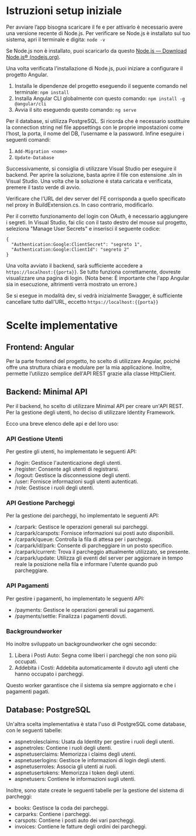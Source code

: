# Istruzioni setup iniziale

Per avviare l’app bisogna scaricare il fe e per attivarlo è necessario avere una versione recente di Node.js. Per verificare se Node.js è installato sul tuo sistema, apri il terminale e digita: ```node -v```

Se Node.js non è installato, puoi scaricarlo da questo [Node.js — Download Node.js® (nodejs.org)](https://nodejs.org/en/download/package-manager).

Una volta verificata l'installazione di Node.js, puoi iniziare a configurare il progetto Angular.



1. Installa le dipendenze del progetto eseguendo il seguente comando nel terminale: ```npm install```
2. Installa Angular CLI globalmente con questo comando: ```npm install -g @angular/cli``` 
3. Avvia il sito eseguendo questo comando: ```ng serve```

Per il database, si utilizza PostgreSQL. Si ricorda che è necessario sostituire la connection string nel file appsettings con le proprie impostazioni come l’host, la porta, il nome del DB, l’username e la password. Infine eseguire i seguenti comandi:



1. ```Add-Migration <nome>```
2. ```Update-Database```

Successivamente, si consiglia di utilizzare Visual Studio per eseguire il backend. Per aprire la soluzione, basta aprire il file con estensione .sln in Visual Studio. Una volta che la soluzione è stata caricata e verificata, premere il tasto verde di avvio.

Verificare che l'URL del dev server del FE corrisponda a quello specificato nel proxy in BuildExtension.cs. In caso contrario, modificarlo.

Per il corretto funzionamento del login con OAuth, è necessario aggiungere i segreti. In Visual Studio, fai clic con il tasto destro del mouse sul progetto, seleziona "Manage User Secrets" e inserisci il seguente codice:

```
{ 
  "Authentication:Google:ClientSecret": "segreto 1", 
  "Authentication:Google:ClientId": "segreto 2" 
}
```

Una volta avviato il backend, sarà sufficiente accedere a ```https://localhost:{{porta}}```. Se tutto funziona correttamente, dovreste visualizzare una pagina di login. (Nota bene: È importante che l'app Angular sia in esecuzione, altrimenti verrà mostrato un errore.)

Se si esegue in modalità dev, si vedrà inizialmente Swagger, è sufficiente cancellare tutto dall'URL, eccetto ```https://localhost:{{porta}}```


# Scelte implementative


## Frontend: Angular

Per la parte frontend del progetto, ho scelto di utilizzare Angular, poiché offre una struttura chiara e modulare per la mia applicazione. Inoltre, permette l’utilizzo semplice dell'API REST grazie alla classe HttpClient.


## Backend: Minimal API

Per il backend, ho scelto di utilizzare Minimal API per creare un'API REST. Per la gestione degli utenti, ho deciso di utilizzare Identity Framework.

Ecco una breve elenco delle api e del loro uso:


### API Gestione Utenti

Per gestire gli utenti, ho implementato le seguenti API:



* /login: Gestisce l'autenticazione degli utenti.
* /register: Consente agli utenti di registrarsi.
* /logout: Gestisce la disconnessione degli utenti.
* /user: Fornisce informazioni sugli utenti autenticati.
* /role: Gestisce i ruoli degli utenti.


### API Gestione Parcheggi

Per la gestione dei parcheggi, ho implementato le seguenti API:



* /carpark: Gestisce le operazioni generali sui parcheggi.
* /carpark/carspots: Fornisce informazioni sui posti auto disponibili.
* /carpark/queue: Controlla la fila di attesa per i parcheggi.
* /carpark/id/park: Consente di parcheggiare in un posto specifico.
* /carpark/current: Trova il parcheggio attualmente utilizzato, se presente.
* /carpark/update: Utilizza gli eventi del server per aggiornare in tempo reale la posizione nella fila e informare l'utente quando può parcheggiare.


### API Pagamenti

Per gestire i pagamenti, ho implementato le seguenti API:



* /payments: Gestisce le operazioni generali sui pagamenti.
* /payments/settle: Finalizza i pagamenti dovuti.


### Backgroundworker

Ho inoltre sviluppato un backgroundworker che ogni secondo:



1. Libera i Posti Auto: Segna come liberi i parcheggi che non sono più occupati.
2. Addebita i Costi: Addebita automaticamente il dovuto agli utenti che hanno occupato i parcheggi.

Questo worker garantisce che il sistema sia sempre aggiornato e che i pagamenti pagati.


## Database: PostgreSQL

Un'altra scelta implementativa è stata l'uso di PostgreSQL come database, con le seguenti tabelle:



* aspnetrolesclaims: Usata da Identity per gestire i ruoli degli utenti.
* aspnetroles: Contiene i ruoli degli utenti.
* aspnetuserclaims: Memorizza i claims degli utenti.
* aspnetuserlogins: Gestisce le informazioni di login degli utenti.
* aspnetuserroles: Associa gli utenti ai ruoli.
* aspnetusertokens: Memorizza i token degli utenti.
* aspnetusers: Contiene le informazioni sugli utenti.

Inoltre, sono state create le seguenti tabelle per la gestione del sistema di parcheggi:



* books: Gestisce la coda dei parcheggi.
* carparks: Contiene i parcheggi.
* carspots: Contiene i posti auto dei vari parcheggi.
* invoices: Contiene le fatture degli ordini dei parcheggi.
